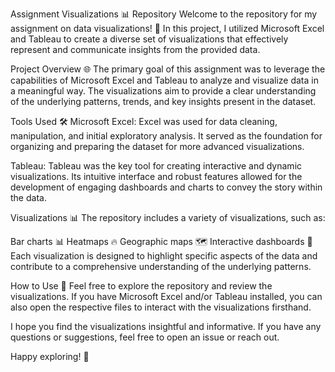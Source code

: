 Assignment Visualizations 📊 Repository
Welcome to the repository for my assignment on data visualizations! 🚀 In this project, I utilized Microsoft Excel and Tableau to create a diverse set of visualizations that effectively represent and communicate insights from the provided data.

Project Overview 🌐
The primary goal of this assignment was to leverage the capabilities of Microsoft Excel and Tableau to analyze and visualize data in a meaningful way. The visualizations aim to provide a clear understanding of the underlying patterns, trends, and key insights present in the dataset.

Tools Used 🛠️
Microsoft Excel: Excel was used for data cleaning, manipulation, and initial exploratory analysis. It served as the foundation for organizing and preparing the dataset for more advanced visualizations.

Tableau: Tableau was the key tool for creating interactive and dynamic visualizations. Its intuitive interface and robust features allowed for the development of engaging dashboards and charts to convey the story within the data.

Visualizations 📊
The repository includes a variety of visualizations, such as:

Bar charts 📊
Heatmaps 🔥
Geographic maps 🗺️
Interactive dashboards 📲
Each visualization is designed to highlight specific aspects of the data and contribute to a comprehensive understanding of the underlying patterns.

How to Use 🚀
Feel free to explore the repository and review the visualizations. If you have Microsoft Excel and/or Tableau installed, you can also open the respective files to interact with the visualizations firsthand.

I hope you find the visualizations insightful and informative. If you have any questions or suggestions, feel free to open an issue or reach out.

Happy exploring! 🌟
